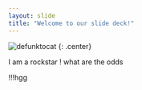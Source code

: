 ```yaml
---
layout: slide
title: "Welcome to our slide deck!"
---
```


![defunktocat](https://octodex.github.com/images/defunktocat.png)
{: .center}

I am a rockstar ! what are the odds

!!!hgg
